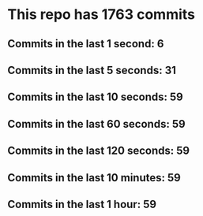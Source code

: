 # This repo has 1763 commits

## Commits in the last 1 second: 6
## Commits in the last 5 seconds: 31
## Commits in the last 10 seconds: 59
## Commits in the last 60 seconds: 59
## Commits in the last 120 seconds: 59
## Commits in the last 10 minutes: 59
## Commits in the last 1 hour: 59
